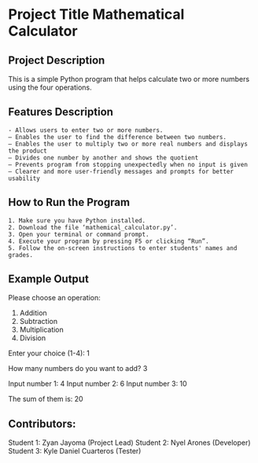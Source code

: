 # Project Title Mathematical Calculator

## Project Description
This is a simple Python program that helps calculate two or more numbers using the four operations.

## Features Description
	- Allows users to enter two or more numbers.
	– Enables the user to find the difference between two numbers.
	– Enables the user to multiply two or more real numbers and displays the product
	– Divides one number by another and shows the quotient
	– Prevents program from stopping unexpectedly when no input is given
	– Clearer and more user-friendly messages and prompts for better usability

## How to Run the Program
	1. Make sure you have Python installed.
	2. Download the file ‘mathemical_calculator.py’.
	3. Open your terminal or command prompt.
	4. Execute your program by pressing F5 or clicking “Run”.
	5. Follow the on-screen instructions to enter students' names and grades.

## Example Output
Please choose an operation:
1. Addition
2. Subtraction
3. Multiplication
4. Division

Enter your choice (1-4): 1

How many numbers do you want to add? 3

Input number 1: 4
Input number 2: 6
Input number 3: 10

The sum of them is: 20

## Contributors:
Student 1: Zyan Jayoma (Project Lead)
Student 2: Nyel Arones (Developer)
Student 3: Kyle Daniel Cuarteros (Tester)
